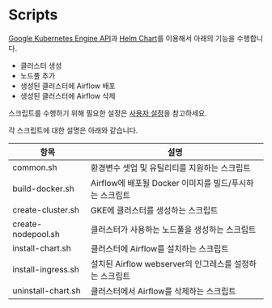 # Scripts

[Google Kubernetes Engine API](https://cloud.google.com/kubernetes-engine)과 [Helm Chart](https://helm.sh/ko/docs/topics/charts/)를 이용해서 아래의 기능을 수행합니다.

- 클러스터 생성
- 노드풀 추가
- 생성된 클러스터에 Airflow 배포
- 생성된 클러스터에 Airflow 삭제

스크립트를 수행하기 위해 필요한 설정은 [사용자 설정](/config)을 참고하세요.

각 스크립트에 대한 설명은 아래와 같습니다.

| 항목       | 설명         |
|----------|------------|
| common.sh | 환경변수 셋업 및 유틸리티를 지원하는 스크립트 |
| build-docker.sh | Airflow에 배포될 Docker 이미지를 빌드/푸시하는 스크립트 |
| create-cluster.sh | GKE에 클러스터를 생성하는 스크립트 |
| create-nodepool.sh | 클러스터가 사용하는 노드풀을 생성하는 스크립트 |
| install-chart.sh | 클러스터에 Airflow를 설치하는 스크립트 |
| install-ingress.sh | 설치된 Airflow webserver의 인그레스를 설정하는 스크립트 |
| uninstall-chart.sh | 클러스터에서 Airflow를 삭제하는 스크립트 |
